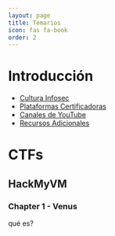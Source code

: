 ```yaml
---
layout: page
title: Temarios
icon: fas fa-book
order: 2
---
```


# Introducción

- [Cultura Infosec](/posts/cultura-infosec/)
- [Plataformas Certificadoras](/posts/plataformas-certificadoras/)
- [Canales de YouTube](/posts/canales-youtube/)
- [Recursos Adicionales](/posts/recursos-adicionales/)

# CTFs

##  HackMyVM

### Chapter 1 - Venus

qué es?